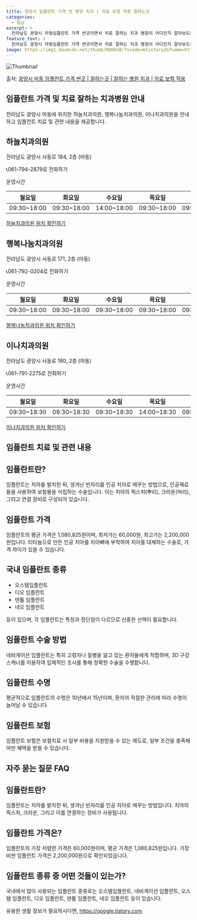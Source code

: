 ```yaml
---
title: 광양시 임플란트 가격 싼 병원 치과 | 의료 보험 적용 잘하는곳
categories:
  - 일상
excerpt: >
  전라남도 광양시 마동임플란트 가격 싼곳이면서 치료 잘하는 치과 병원이 어디인지 알아보도록 하겠습니다. 전라남도 광양시 마동에 위치한 하늘치과의원 행복나눔치과의원 이나치과의원 순서대로 안내 드리며, 임플란트 치료시 신경써야 할 부분 또한 같이 공유 드리겠습니다.2024년 임플란트 가격 살펴보기 👈 클릭임플란트 평균 가격하늘치과의원표 내에 있는 전화 번호를 클릭 하시면 하늘치과의원로 바로 전화 연결 됩니다.분류주소전화번호치과의원전라남도 광양시 사동로 184, 2층 (마동)📞061-794-2879로 전화하기하늘치과의원 위치 확인하기 👈 클릭요일운영시간월요일09:30~18:00화요일09:30~18:00수요일14:00~18:00목요일09:30~18:00금요일09:30~18:00..
feature_text: >
  전라남도 광양시 마동임플란트 가격 싼곳이면서 치료 잘하는 치과 병원이 어디인지 알아보도록 하겠습니다. 전라남도 광양시 마동에 위치한 하늘치과의원 행복나눔치과의원 이나치과의원 순서대로 안내 드리며, 임플란트 치료시 신경써야 할 부분 또한 같이 공유 드리겠습니다.2024년 임플란트 가격 살펴보기 👈 클릭임플란트 평균 가격하늘치과의원표 내에 있는 전화 번호를 클릭 하시면 하늘치과의원로 바로 전화 연결 됩니다.분류주소전화번호치과의원전라남도 광양시 사동로 184, 2층 (마동)📞061-794-2879로 전화하기하늘치과의원 위치 확인하기 👈 클릭요일운영시간월요일09:30~18:00화요일09:30~18:00수요일14:00~18:00목요일09:30~18:00금요일09:30~18:00..
image: https://img1.daumcdn.net/thumb/R800x0/?scode=mtistory2&fname=https%3A%2F%2Fblog.kakaocdn.net%2Fdn%2FBet72%2FbtsGZW9MLJW%2FX22nGiIJ7M6LshJ5W2dCcK%2Fimg.webp
---
```


![Thumbnail](https://img1.daumcdn.net/thumb/R800x0/?scode=mtistory2&fname=https%3A%2F%2Fblog.kakaocdn.net%2Fdn%2FBet72%2FbtsGZW9MLJW%2FX22nGiIJ7M6LshJ5W2dCcK%2Fimg.webp)

<p>출처: <a href="https://qoogle.tistory.com/6975" rel="dofollow">광양시 마동 임플란트 가격 싼곳 | 잘하는곳 | 잘하는 병원 치과 | 의료 보험 적용</a> </p>

## 임플란트 가격 및 치료 잘하는 치과병원 안내

전라남도 광양시 마동에 위치한 하늘치과의원, 행복나눔치과의원, 이나치과의원을 안내하고 임플란트 치료 및 관련 내용을 제공합니다.

## **하늘치과의원**

전라남도 광양시 사동로 184, 2층 (마동)

📞061-794-2879로 전화하기

운영시간

**월요일** | **화요일** | **수요일** | **목요일** | **금요일** | **토요일**  
---|---|---|---|---|---  
09:30~18:00 | 09:30~18:00 | 14:00~18:00 | 09:30~18:00 | 09:30~18:00 | 09:30~12:30  
  
[하늘치과의원 위치 확인하기](https://qoogle.tistory.com/6975)

## **행복나눔치과의원**

전라남도 광양시 사동로 171, 2층 (마동)

📞061-792-0204로 전화하기

운영시간

**월요일** | **화요일** | **수요일** | **목요일** | **금요일** | **토요일**  
---|---|---|---|---|---  
09:30~18:00 | 09:30~18:00 | 09:30~18:00 | 09:30~18:00 | 09:30~18:00 | 09:30~13:00  
  
[행복나눔치과의원 위치 확인하기](https://kko.to/BtgSN7z0G)

## **이나치과의원**

전라남도 광양시 사동로 180, 2층 (마동)

📞061-791-2275로 전화하기

운영시간

**월요일** | **화요일** | **수요일** | **목요일** | **금요일** | **토요일**  
---|---|---|---|---|---  
09:30~18:30 | 09:30~18:30 | 09:30~18:30 | 14:00~18:30 | 09:30~18:30 | 09:00~12:30  
  
[이나치과의원 위치 확인하기](https://qoogle.tistory.com/6975)

## 임플란트 치료 및 관련 내용

## **임플란트란?**

임플란트는 치아를 발치한 뒤, 생겨난 빈자리를 인공 치아로 메꾸는 방법으로, 인공재료들을 사용하여 보철물을 식립하는 수술입니다. 이는 치아의
픽스처(뿌리), 크라운(머리), 그리고 연결 장비로 구성되어 있습니다.

## **임플란트 가격**

임플란트의 평균 가격은 1,080,825원이며, 최저가는 60,000원, 최고가는 2,200,000원입니다. 티타늄으로 만든 인공 치아를
치아뼈에 부착하여 치아를 대체하는 수술로, 가격 차이가 있을 수 있습니다.

## **국내 임플란트 종류**

  * 오스템임플란트
  * 디오 임플란트
  * 덴튬 임플란트
  * 네오 임플란트

등이 있으며, 각 임플란트는 특징과 장단점이 다르므로 신중한 선택이 필요합니다.

## **임플란트 수술 방법**

네비게이션 임플란트는 특히 고령자나 질병을 앓고 있는 환자들에게 적합하며, 3D 구강 스캐너를 이용하여 입체적인 조사를 통해 정확한 수술을
수행합니다.

## **임플란트 수명**

평균적으로 임플란트의 수명은 10년에서 15년이며, 환자의 적절한 관리에 따라 수명이 늘어날 수 있습니다.

## **임플란트 보험**

임플란트 보험은 보철치료 시 일부 비용을 지원받을 수 있는 제도로, 일부 조건을 충족해야만 혜택을 받을 수 있습니다.

## 자주 묻는 질문 FAQ

## **임플란트란?**

임플란트는 치아를 발치한 뒤, 생겨난 빈자리를 인공 치아로 메꾸는 방법입니다. 치아의 픽스처, 크라운, 그리고 이를 연결하는 장비가
사용됩니다.

## **임플란트 가격은?**

임플란트의 가장 저렴한 가격은 60,000원이며, 평균 가격은 1,080,825원입니다. 가장 비싼 임플란트 가격은 2,200,000원으로
확인되었습니다.

## **임플란트 종류 중 어떤 것들이 있는가?**

국내에서 많이 사용되는 임플란트 종류로는 오스템임플란트, 네비게이션 임플란트, 오스템 임플란트, 디오 임플란트, 덴튬 임플란트, 네오
임플란트 등이 있습니다.



 

유용한 생활 정보가 필요하시다면, <a href="https://qoogle.tistory.com" rel="dofollow">https://qoogle.tistory.com</a>


